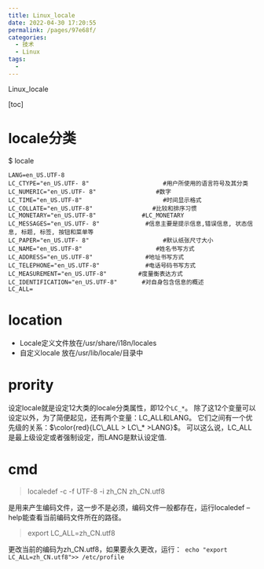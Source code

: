```yaml
---
title: Linux_locale
date: 2022-04-30 17:20:55
permalink: /pages/97e68f/
categories:
  - 技术
  - Linux
tags:
  - 
---
```

Linux_locale

[toc]

# locale分类
$ locale
```
LANG=en_US.UTF-8
LC_CTYPE="en_US.UTF- 8"                     #用户所使用的语言符号及其分类
LC_NUMERIC="en_US.UTF- 8"                 #数字
LC_TIME="en_US.UTF-8"                       #时间显示格式
LC_COLLATE="en_US.UTF-8"                 #比较和排序习惯
LC_MONETARY="en_US.UTF-8"             #LC_MONETARY
LC_MESSAGES="en_US.UTF- 8"             #信息主要是提示信息,错误信息, 状态信息, 标题, 标签, 按钮和菜单等
LC_PAPER="en_US.UTF- 8"                     #默认纸张尺寸大小
LC_NAME="en_US.UTF-8"                     #姓名书写方式
LC_ADDRESS="en_US.UTF-8"               #地址书写方式
LC_TELEPHONE="en_US.UTF-8"             #电话号码书写方式
LC_MEASUREMENT="en_US.UTF-8"         #度量衡表达方式
LC_IDENTIFICATION="en_US.UTF-8"       #对自身包含信息的概述
LC_ALL=
```

# location

- Locale定义文件放在/usr/share/i18n/locales
- 自定义locale 放在/usr/lib/locale/目录中

# prority

设定locale就是设定12大类的locale分类属性，即12个`LC_*`。
除了这12个变量可以设定以外，为了简便起见，还有两个变量：LC_ALL和LANG。
它们之间有一个优先级的关系：$\color{red}{LC\_ALL > LC\_* >LANG}$。
可以这么说，LC_ALL是最上级设定或者强制设定，而LANG是默认设定值.

# cmd

>localedef -c -f UTF-8 -i zh_CN zh_CN.utf8 

是用来产生编码文件，这一步不是必须，编码文件一般都存在，运行localedef –help能查看当前编码文件所在的路径。

>export LC_ALL=zh_CN.utf8 

更改当前的编码为zh_CN.utf8，如果要永久更改，运行：`  echo "export LC_ALL=zh_CN.utf8">> /etc/profile `